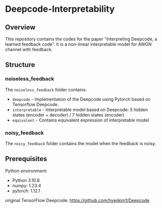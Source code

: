# Deepcode-Interpretability

## Overview
This repository contains the codes for the paper "Interpreting Deepcode, a learned feedback code". It is a non-linear interpretable model for AWGN channel with feedback.

## Structure

### noiseless_feedback
The `noiseless_feedback` folder contains:

- `deepcode` - Implementation of the Deepcode using Pytorch based on Tensorflow Deepcode.
- `interpretable` - Interpretable model based on Deepcode: 5 hidden states (encoder + decoder) / 7 hidden states (encoder)
- `equivalent` - Contains equivalent expression of interpretable model

### noisy_feedback
The `noisy_feedback` folder contains the model when the feedback is noisy.

## Prerequisites
Python environment:
- Python 3.10.8
- numpy: 1.23.4
- pytorch: 1.12.1

original TensorFlow Deepcode: https://github.com/hyejikim1/Deepcode

